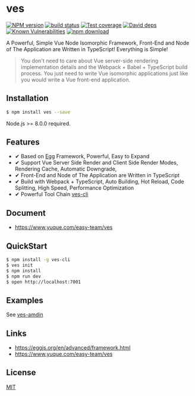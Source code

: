 # ves

[![NPM version][npm-image]][npm-url]
[![build status][travis-image]][travis-url]
[![Test coverage][codecov-image]][codecov-url]
[![David deps][david-image]][david-url]
[![Known Vulnerabilities][snyk-image]][snyk-url]
[![npm download][download-image]][download-url]

[npm-image]: https://img.shields.io/npm/v/ves.svg?style=flat-square
[npm-url]: https://npmjs.org/package/ves
[travis-image]: https://img.shields.io/travis/easy-team/ves.svg?style=flat-square
[travis-url]: https://travis-ci.org/easy-team/ves
[codecov-image]: https://img.shields.io/codecov/c/github/easy-team/ves.svg?style=flat-square
[codecov-url]: https://codecov.io/github/easy-team/ves?branch=master
[david-image]: https://img.shields.io/david/easy-team/ves.svg?style=flat-square
[david-url]: https://david-dm.org/easy-team/ves
[snyk-image]: https://snyk.io/test/npm/ves/badge.svg?style=flat-square
[snyk-url]: https://snyk.io/test/npm/ves
[download-image]: https://img.shields.io/npm/dm/ves.svg?style=flat-square
[download-url]: https://npmjs.org/package/ves


A Powerful, Simple Vue Node Isomorphic Framework, Front-End and Node of The Application are Written in TypeScript! Everything is Simple!

> You don't need to care about Vue server-side rendering implementation details and the Webpack + Babel + TypeScript build process. You just need to write Vue isomorphic applications just like you would write a Vue front-end application.

## Installation

```bash
$ npm install ves --save
```

Node.js >= 8.0.0 required.

## Features

- ✔︎ Based on [Egg](https://eggjs.org/en/intro/index.html) Framework, Powerful, Easy to Expand
- ✔︎ Support Vue Server Side Render and Client Side Render Modes, Rendering Cache, Automatic Downgrade, 
- ✔︎ Front-End and Node of The Application are Written in TypeScript
- ✔︎ Build with Webpack + TypeScript, Auto Building, Hot Reload, Code Splitting, High Speed, Performance Optimization
- ✔︎ Powerful Tool Chain [ves-cli](https://github.com/easy-team/ves-cli)

## Document

- https://www.yuque.com/easy-team/ves

## QuickStart

```bash
$ npm install -g ves-cli
$ ves init
$ npm install
$ npm run dev
$ open http://localhost:7001
```

## Examples

See [ves-amdin](https://github.com/easy-team/ves-admin)

## Links

- https://eggjs.org/en/advanced/framework.html
- https://www.yuque.com/easy-team/ves

## License

[MIT](LICENSE)
